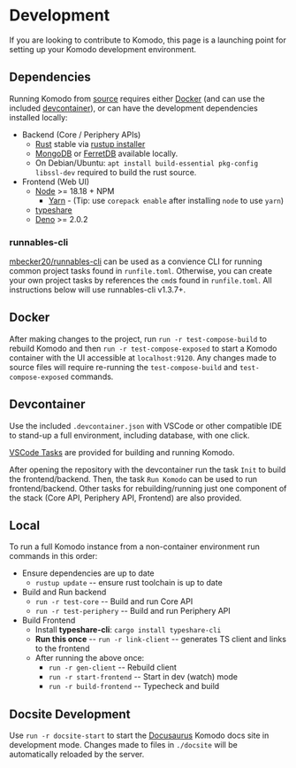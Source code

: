 # Development

If you are looking to contribute to Komodo, this page is a launching point for setting up your Komodo development environment.

## Dependencies

Running Komodo from [source](https://github.com/moghtech/komodo) requires either [Docker](https://www.docker.com/) (and can use the included [devcontainer](https://code.visualstudio.com/docs/devcontainers/containers)), or can have the development dependencies installed locally:

* Backend (Core / Periphery APIs)
    * [Rust](https://www.rust-lang.org/) stable via [rustup installer](https://rustup.rs/)
    * [MongoDB](https://www.mongodb.com/) or [FerretDB](https://www.ferretdb.com/) available locally.
    * On Debian/Ubuntu: `apt install build-essential pkg-config libssl-dev` required to build the rust source.
* Frontend (Web UI)
    * [Node](https://nodejs.org/en) >= 18.18 + NPM
        * [Yarn](https://yarnpkg.com/) - (Tip: use `corepack enable` after installing `node` to use `yarn`)
    * [typeshare](https://github.com/1password/typeshare)
    * [Deno](https://deno.com/) >= 2.0.2

### runnables-cli

[mbecker20/runnables-cli](https://github.com/mbecker20/runnables-cli) can be used as a convience CLI for running common project tasks found in `runfile.toml`. Otherwise, you can create your own project tasks by references the `cmd`s found in `runfile.toml`. All instructions below will use runnables-cli v1.3.7+.

## Docker

After making changes to the project, run `run -r test-compose-build` to rebuild Komodo and then `run -r test-compose-exposed` to start a Komodo container with the UI accessible at `localhost:9120`. Any changes made to source files will require re-running the `test-compose-build` and `test-compose-exposed` commands.

## Devcontainer

Use the included `.devcontainer.json` with VSCode or other compatible IDE to stand-up a full environment, including database, with one click.

[VSCode Tasks](https://code.visualstudio.com/Docs/editor/tasks) are provided for building and running Komodo. 

After opening the repository with the devcontainer run the task `Init` to build the frontend/backend. Then, the task `Run Komodo` can be used to run frontend/backend. Other tasks for rebuilding/running just one component of the stack (Core API, Periphery API, Frontend) are also provided.

## Local

To run a full Komodo instance from a non-container environment run commands in this order:

* Ensure dependencies are up to date
    * `rustup update` -- ensure rust toolchain is up to date
* Build and Run backend
    * `run -r test-core` -- Build and run Core API
    * `run -r test-periphery` -- Build and run Periphery API
* Build Frontend
    * Install **typeshare-cli**: `cargo install typeshare-cli`
    * **Run this once** -- `run -r link-client` -- generates TS client and links to the frontend
    * After running the above once:
        * `run -r gen-client` -- Rebuild client 
        * `run -r start-frontend` -- Start in dev (watch) mode
        * `run -r build-frontend` -- Typecheck and build
            

## Docsite Development

Use `run -r docsite-start` to start the [Docusaurus](https://docusaurus.io/) Komodo docs site in development mode. Changes made to files in `./docsite` will be automatically reloaded by the server.